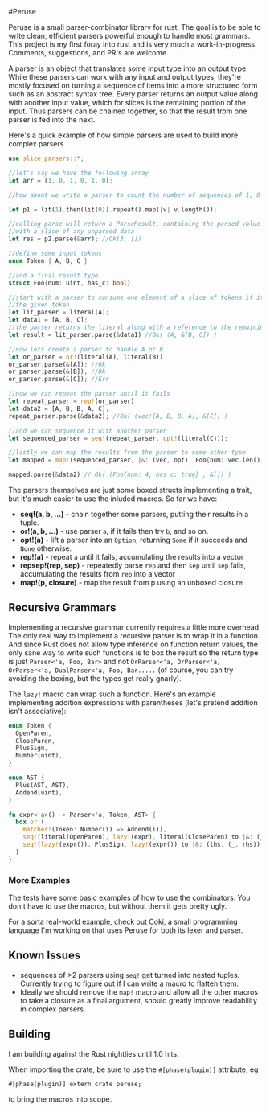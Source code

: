 #Peruse

Peruse is a small parser-combinator library for rust.  The goal is to be able
to write clean, efficient parsers powerful enough to handle most grammars.
This project is my first foray into rust and is very much a work-in-progress.
Comments, suggestions, and PR's are welcome.

A parser is an object that translates some input type into an output type.
While these parsers can work with any input and output types, they're mostly
focused on turning a sequence of items into a more structured form such as an
abstract syntax tree.  Every parser returns an output value along with another
input value, which for slices is the remaining portion of the input.  Thus
parsers can be chained together, so that the result from one parser is fed into
the next.

Here's a quick example of how simple parsers are used to build more complex parsers

```rust
use slice_parsers::*;

//let's say we have the following array
let arr = [1, 0, 1, 0, 1, 0];

//how about we write a parser to count the number of sequences of 1, 0

let p1 = lit(1).then(lit(0)).repeat().map(|v| v.length());

//calling parse will return a ParseResult, containing the parsed value along
//with a slice of any unparsed data
let res = p2.parse(&arr); //Ok(3, [])

//define some input tokens
enum Token { A, B, C }

//and a final result type
struct Foo{num: uint, has_c: bool}

//start with a parser to consume one element of a slice of tokens if it matches
//the given token
let lit_parser = literal(A);
let data1 = [A, B, C];
//the parser returns the literal along with a reference to the remaining input data
let result = lit_parser.parse(&data1) //Ok( (A, &[B, C]) )

//now lets create a parser to handle A or B
let or_parser = or!(literal(A), literal(B))
or_parser.parse(&[A]); //Ok
or_parser.parse(&[B]); //Ok
or_parser.parse(&[C]); //Err

//now we can repeat the parser until it fails
let repeat_parser = rep!(or_parser)
let data2 = [A, B, B, A, C];
repeat_parser.parse(&data2); //Ok( (vec![A, B, B, A], &[C]) )

//and we can sequence it with another parser 
let sequenced_parser = seq!(repeat_parser, opt!(literal(C)));

//lastly we can map the results from the parser to some other type
let mapped = map!(sequenced_parser, |&: (vec, opt)| Foo{num: vec.len(), has_c: opt.is_some()});

mapped.parse(&data2) // Ok( (Foo{num: 4, has_c: true} , &[]) )
```

The parsers themselves are just some boxed structs implementing a trait, but it's much easier to use the inluded macros.  So far we have:

* **seq!(a, b, ...)** - chain together some parsers, putting their results in a tuple.
* **or!(a, b, ...)**  - use parser `a`, if it fails then try `b`, and so on.
* **opt!(a)** - lift a parser into an `Option`, returning `Some` if it succeeds and `None` otherwise.
* **rep!(a)** - repeat `a` until it fails, accumulating the results into a vector
* **repsep!(rep, sep)** - repeatedly parse `rep` and then `sep` until `sep` fails, accumulating the results from `rep` into a vector
* **map!(p, closure)**  - map the result from p using an unboxed closure

## Recursive Grammars

Implementing a recursive grammar currently requires a little more overhead.
The only real way to implement a recursive parser is to wrap it in a function.
And since Rust does not allow type inference on function return values, the
only sane way to write such functions is to box the result so the return type
is just `Parser<'a, Foo, Bar>` and not `OrParser<'a, OrParser<'a, OrParser<'a,
DualParser<'a, Foo, Bar.....` (of course, you can try avoiding the boxing, but the types get really gnarly).

The `lazy!` macro can wrap such a function.  Here's an example implementing addition expressions with parentheses (let's pretend addition isn't associative):

```rust
enum Token {
  OpenParen,
  CloseParen,
  PlusSign,
  Number(uint),
}

enum AST {
  Plus(AST, AST),
  Addend(uint),
}

fn expr<'a>() -> Parser<'a, Token, AST> {
  box or!(
    matcher!(Token: Number(i) => Addend(i)),
    seq!(literal(OpenParen), lazy!(expr), literal(CloseParen) to |&: (_, (expr, _))| expr),
    seq!(lazy!(expr()), PlusSign, lazy!(expr()) to |&: (lhs, (_, rhs))| Plus(lhs, rhs)),
  )
}
```

### More Examples

The [tests](src/peruse/tests.rs) have some basic examples of how to use the combinators.  You don't
have to use the macros, but without them it gets pretty ugly.

For a sorta real-world example, check out
[Coki](https://github.com/DanSimon/coki), a small programming language I'm
working on that uses Peruse for both its lexer and parser.


## Known Issues

* sequences of >2 parsers using `seq!` get turned into nested tuples.  Currently trying to figure out if I can write a macro to flatten them.
* Ideally we should remove the `map!` macro and allow all the other macros to take a closure as a final argument, should greatly improve readability in complex parsers.

## Building

I am building against the Rust nightlies until 1.0 hits.

When importing the crate, be sure to use the `#[phase(plugin)]` attribute, eg

```
#[phase(plugin)] extern crate peruse;
```
to bring the macros into scope.

